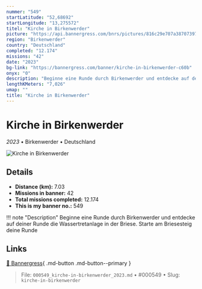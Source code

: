 ```yaml
---
nummer: "549"
startLatitude: "52,68692"
startLongitude: "13,275572"
titel: "Kirche in Birkenwerder"
picture: "https://api.bannergress.com/bnrs/pictures/816c29e707a3870739747459dff43ee6"
region: "Birkenwerder"
country: "Deutschland"
completed: "12.174"
missions: "42"
date: "2023"
bg-link: "https://bannergress.com/banner/kirche-in-birkenwerder-c60b"
onyx: "0"
description: "Beginne eine Runde durch Birkenwerder und entdecke auf deiner Runde die Wassertretanlage in der Briese. Starte am Briesesteig deine Runde"
lengthKMeters: "7,026"
umap: ""
title: "Kirche in Birkenwerder"
---
```

# Kirche in Birkenwerder

*2023* • Birkenwerder • Deutschland

![Kirche in Birkenwerder](https://api.bannergress.com/bnrs/pictures/816c29e707a3870739747459dff43ee6)

## Details
- **Distance (km):** 7.03
- **Missions in banner:** 42
- **Total missions completed:** 12.174
- **This is my banner no.:** 549


!!! note "Description"
    Beginne eine Runde durch Birkenwerder und entdecke auf deiner Runde die Wassertretanlage in der Briese. Starte am Briesesteig deine Runde



## Links
[🔗 Bannergress](https://bannergress.com/banner/kirche-in-birkenwerder-c60b){ .md-button .md-button--primary }



> File: `000549_kirche-in-birkenwerder_2023.md` • #000549 • Slug: `kirche-in-birkenwerder`
